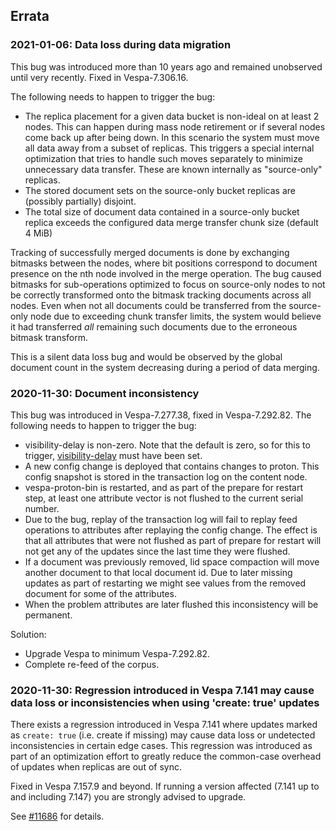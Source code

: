 <!-- Copyright verizon Media. Licensed under the terms of the Apache 2.0 license. See LICENSE in the project root. -->

## Errata

### 2021-01-06: Data loss during data migration
This bug was introduced more than 10 years ago and remained unobserved until very recently. Fixed in Vespa-7.306.16.

The following needs to happen to trigger the bug:

* The replica placement for a given data bucket is non-ideal on at least 2 nodes.
  This can happen during mass node retirement or if several nodes come back up after being down.
  In this scenario the system must move all data away from a subset of replicas. This triggers
  a special internal optimization that tries to handle such moves separately to
  minimize unnecessary data transfer. These are known internally as "source-only" replicas.
* The stored document sets on the source-only bucket replicas are (possibly partially) disjoint.
* The total size of document data contained in a source-only bucket replica exceeds the configured
  data merge transfer chunk size (default 4 MiB)

Tracking of successfully merged documents is done by exchanging bitmasks between the nodes, where bit positions
correspond to document presence on the nth node involved in the merge operation.
The bug caused bitmasks for sub-operations optimized to focus on source-only nodes to not be correctly transformed
onto the bitmask tracking documents across all nodes.
Even when not all documents could be transferred from the source-only node due to exceeding chunk transfer limits,
the system would believe it had transferred _all_ remaining such documents due to the erroneous bitmask transform.

This is a silent data loss bug and would be observed by the global document count in the system decreasing
during a period of data merging.

### 2020-11-30: Document inconsistency
This bug was introduced in Vespa-7.277.38, fixed in Vespa-7.292.82.
The following needs to happen to trigger the bug:

* visibility-delay is non-zero. Note that the default is zero, so for this to trigger,
  [visibility-delay](https://docs.vespa.ai/documentation/reference/services-content.html#visibility-delay)
  must have been set.
* A new config change is deployed that contains changes to proton.
  This config snapshot is stored in the transaction log on the content node.
* vespa-proton-bin is restarted, and as part of the prepare for restart step,
  at least one attribute vector is not flushed to the current serial number.
* Due to the bug, replay of the transaction log will fail to replay feed operations to attributes after replaying the config change.
  The effect is that all attributes that were not flushed as part of prepare for restart
  will not get any of the updates since the last time they were flushed.
* If a document was previously removed, lid space compaction will move another document to that local document id.
  Due to later missing updates as part of restarting we might see values from the removed document for some of the attributes.
* When the problem attributes are later flushed this inconsistency will be permanent.

Solution:
* Upgrade Vespa to minimum Vespa-7.292.82.
* Complete re-feed of the corpus.



### 2020-11-30: Regression introduced in Vespa 7.141 may cause data loss or inconsistencies when using 'create: true' updates
There exists a regression introduced in Vespa 7.141 where updates marked as `create: true` (i.e. create if missing)
may cause data loss or undetected inconsistencies in certain edge cases.
This regression was introduced as part of an optimization effort to greatly reduce the common-case overhead of updates
when replicas are out of sync.

Fixed in Vespa 7.157.9 and beyond.
If running a version affected (7.141 up to and including 7.147) you are strongly advised to upgrade.

See [#11686](https://github.com/vespa-engine/vespa/issues/11686) for details.
